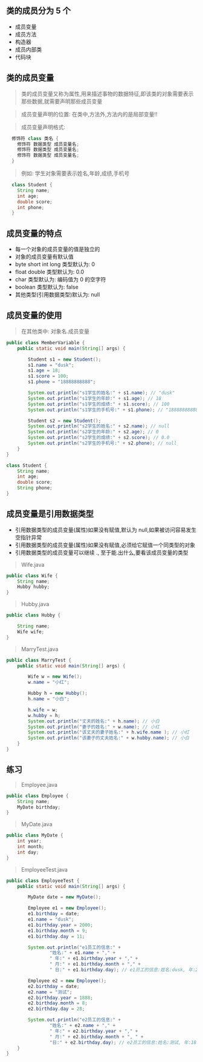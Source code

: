 ## 类的成员分为 5 个

- 成员变量
- 成员方法
- 构造器
- 成员内部类
- 代码块

## 类的成员变量

> 类的成员变量又称为属性,用来描述事物的数据特征,即该类的对象需要表示那些数据,就需要声明那些成员变量

> 成员变量声明的位置: 在类中,方法外,方法内的是局部变量!!

> 成员变量声明格式:

```java
  修饰符 class 类名 {
    修饰符 数据类型 成员变量名;
    修饰符 数据类型 成员变量名;
    修饰符 数据类型 成员变量名;
  }
```

> 例如: 学生对象需要表示姓名,年龄,成绩,手机号

```java
  class Student {
    String name;
    int age;
    double score;
    int phone;
  }
```

## 成员变量的特点

- 每一个对象的成员变量的值是独立的
- 对象的成员变量有默认值
- byte short int long 类型默认为: 0
- float double 类型默认为: 0.0
- char 类型默认为: 编码值为 0 的空字符
- boolean 类型默认为: false
- 其他类型(引用数据类型)默认为: null

## 成员变量的使用

> 在其他类中: 对象名.成员变量

```java
public class MemberVariable {
    public static void main(String[] args) {

        Student s1 = new Student();
        s1.name = "dusk";
        s1.age = 18;
        s1.score = 100;
        s1.phone = "18888888888";

        System.out.println("s1学生的姓名:" + s1.name); // "dusk"
        System.out.println("s1学生的年龄:" + s1.age); // 18
        System.out.println("s1学生的成绩:" + s1.score); // 100
        System.out.println("s1学生的手机号:" + s1.phone); // "18888888888"

        Student s2 = new Student();
        System.out.println("s2学生的姓名:" + s2.name); // null
        System.out.println("s2学生的年龄:" + s2.age); // 0
        System.out.println("s2学生的成绩:" + s2.score); // 0.0
        System.out.println("s2学生的手机号:" + s2.phone); // null
    }
}

class Student {
    String name;
    int age;
    double score;
    String phone;
}
```

## 成员变量是引用数据类型

- 引用数据类型的成员变量(属性)如果没有赋值,默认为 null,如果被访问容易发生空指针异常
- 引用数据类型的成员变量(属性)如果没有赋值,必须给它赋值一个同类型的对象
- 引用数据类型的成员变量可以继续 ., 至于能.出什么,要看该成员变量的类型

> Wife.java

```java
public class Wife {
    String name;
    Hubby hubby;
}

```

> Hubby.java

```java
public class Hubby {

    String name;
    Wife wife;
}

```

> MarryTest.java

```java
public class MarryTest {
    public static void main(String[] args) {

        Wife w = new Wife();
        w.name = "小红";

        Hubby h = new Hubby();
        h.name = "小白";

        h.wife = w;
        w.hubby = h;
        System.out.println("丈夫的姓名:" + h.name); // 小白
        System.out.println("妻子的姓名:" + w.name); // 小红
        System.out.println("该丈夫的妻子姓名:" + h.wife.name ); // 小红
        System.out.println("该妻子的丈夫姓名:" + w.hubby.name); // 小白
    }
}

```

## 练习

> Employee.java

```java
public class Employee {
    String name;
    MyDate birthday;
}

```

> MyDate.java

```java
public class MyDate {
    int year;
    int month;
    int day;
}

```

> EmployeeTest.java

```java
public class EmployeeTest {
    public static void main(String[] args) {

        MyDate date = new MyDate();

        Employee e1 = new Employee();
        e1.birthday = date;
        e1.name = "dusk";
        e1.birthday.year = 2000;
        e1.birthday.month = 9;
        e1.birthday.day = 11;

        System.out.println("e1员工的信息:" +
                "姓名:" + e1.name + "," +
                " 年:" + e1.birthday.year + "," +
                " 月:" + e1.birthday.month + "," +
                " 日:" + e1.birthday.day); // e1员工的信息:姓名:dusk, 年:2000, 月:9, 日:11

        Employee e2 = new Employee();
        e2.birthday = date;
        e2.name = "测试";
        e2.birthday.year = 1888;
        e2.birthday.month = 8;
        e2.birthday.day = 28;

        System.out.println("e2员工的信息:" +
                "姓名:" + e2.name + "," +
                " 年:" + e2.birthday.year + "," +
                " 月:" + e2.birthday.month + ", " +
                "日:" + e2.birthday.day); // e2员工的信息:姓名:测试, 年:1888, 月:8, 日:28
    }
}

```
